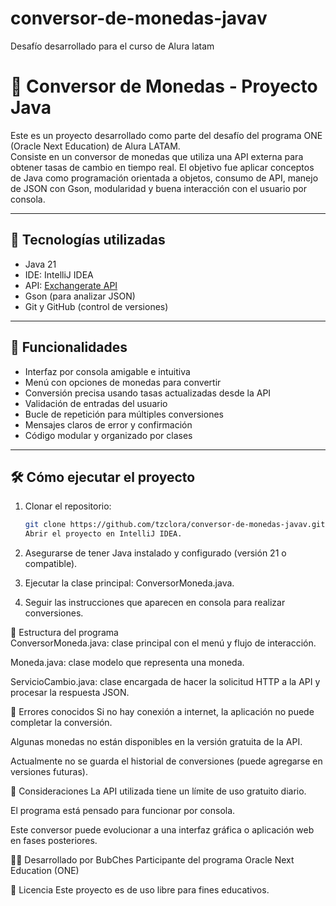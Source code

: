 # conversor-de-monedas-javav
Desafío desarrollado para el curso de Alura latam 
# 💱 Conversor de Monedas - Proyecto Java

Este es un proyecto desarrollado como parte del desafío del programa ONE (Oracle Next Education) de Alura LATAM.  
Consiste en un conversor de monedas que utiliza una API externa para obtener tasas de cambio en tiempo real. El objetivo fue aplicar conceptos de Java como programación orientada a objetos, consumo de API, manejo de JSON con Gson, modularidad y buena interacción con el usuario por consola.

---

## 🚀 Tecnologías utilizadas

- Java 21  
- IDE: IntelliJ IDEA  
- API: [Exchangerate API](https://app.exchangerate-api.com/)  
- Gson (para analizar JSON)  
- Git y GitHub (control de versiones)

---

## 🔧 Funcionalidades

- Interfaz por consola amigable e intuitiva  
- Menú con opciones de monedas para convertir  
- Conversión precisa usando tasas actualizadas desde la API  
- Validación de entradas del usuario  
- Bucle de repetición para múltiples conversiones  
- Mensajes claros de error y confirmación  
- Código modular y organizado por clases

---

## 🛠️ Cómo ejecutar el proyecto

1. Clonar el repositorio:
   ```bash
   git clone https://github.com/tzclora/conversor-de-monedas-javav.git
   Abrir el proyecto en IntelliJ IDEA.

2. Asegurarse de tener Java instalado y configurado (versión 21 o compatible).

3. Ejecutar la clase principal: ConversorMoneda.java.

4. Seguir las instrucciones que aparecen en consola para realizar conversiones.

🧩 Estructura del programa   
ConversorMoneda.java: clase principal con el menú y flujo de interacción.

Moneda.java: clase modelo que representa una moneda.

ServicioCambio.java: clase encargada de hacer la solicitud HTTP a la API y procesar la respuesta JSON.

🐞 Errores conocidos
Si no hay conexión a internet, la aplicación no puede completar la conversión.

Algunas monedas no están disponibles en la versión gratuita de la API.

Actualmente no se guarda el historial de conversiones (puede agregarse en versiones futuras).

📌 Consideraciones
La API utilizada tiene un límite de uso gratuito diario.

El programa está pensado para funcionar por consola.

Este conversor puede evolucionar a una interfaz gráfica o aplicación web en fases posteriores.

👨‍💻 Desarrollado por
BubChes
Participante del programa Oracle Next Education (ONE)

📎 Licencia
Este proyecto es de uso libre para fines educativos.

